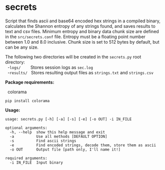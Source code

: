 # secrets
Script that finds ascii and base64 encoded hex strings in a compiled binary, calculates the Shannon entropy of any strings found, and saves results to text and csv files.  Minimum entropy and binary data chunk size are defined in the ```src/secrets.conf``` file.  Entropy must be a floating point number between 1.0 and 8.0 inclusive.  Chunk size is set to 512 bytes by default, but can be any size.<br />

The following two directories will be created in the ```secrets.py``` root directory:<br />
&nbsp;&nbsp;-```logs/```&nbsp;&nbsp;&nbsp;&nbsp;&nbsp;&nbsp;&nbsp;&nbsp;Stores session logs as ```sec.log```<br />
&nbsp;&nbsp;-```results/```&nbsp;&nbsp;&nbsp;Stores resulting output files as ```strings.txt``` and ```strings.csv```<br />


**Package requirements:**

&nbsp;&nbsp;colorama
```
pip install colorama
```

**Usage:**
```
usage: secrets.py [-h] [-a] [-s] [-e] [-o OUT] -i IN_FILE

optional arguments:
  -h, --help  show this help message and exit
  -a          Use all methods [DEFAULT OPTION]
  -s          Find ascii strings
  -e          Find encoded strings, decode them, store them as ascii
  -o OUT      Output file [path only, I'll name it!]

required arguments:
  -i IN_FILE  Input binary
```
